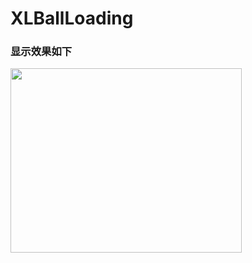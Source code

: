# XLBallLoading

### 显示效果如下

<img src="https://github.com/mengxianliang/XLTieBaLoading/blob/master/Image/1.gif" width=370 height=295 />
